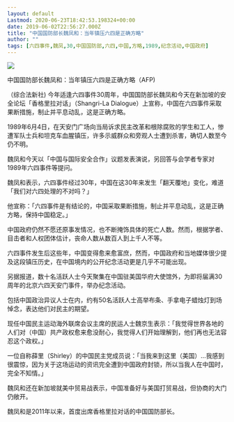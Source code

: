 ```yaml
---
layout: default
Lastmod: 2020-06-23T18:42:53.198324+00:00
date: 2019-06-02T22:56:27.000Z
title: "中国国防部长魏凤和：当年镇压六四是正确方略"
author: ""
tags: [六四事件,魏凤,30,中国国防部,六四,中国,方略,1989,纪念活动,中国政府]
---
```


![](https://images.weserv.nl/?url=https%3A//cn.theaustralian.com.au/wp-content/uploads/2019/06/int0006b.190602150501.jpg%3Fw%3D768)

中国国防部长魏凤和：当年镇压六四是正确方略（AFP)

（综合法新社) 今年适逢六四事件30周年，中国国防部长魏凤和今天在新加坡的安全论坛「香格里拉对话」（Shangri-La Dialogue）上宣称，中国在六四事件采取果断措施，制止并平息动乱，这是正确方略。

1989年6月4日，在天安门广场向当局诉求民主改革和根除腐败的学生和工人，惨遭军队士兵和坦克车血腥镇压，许多示威群众和旁观人士遭到杀害，确切人数至今仍不明。

魏凤和今天以「中国与国际安全合作」议题发表演说，另回答与会学者专家对1989年六四事件等提问。

魏凤和表示，六四事件经过30年，中国在这30年来发生「翻天覆地」变化，难道「我们对六四处理的不对吗？」

他宣称：「六四事件是有结论的，中国采取果断措施，制止并平息动乱，这是正确方略，保持中国稳定。」

中国政府仍然不愿还原事发情况，也不断掩饰具体的死亡人数。然而，根据学者、目击者和人权团体估计，丧命人数从数百人到上千人不等。

六四事件发生后这些年，中国变得愈来愈富庶，然而，中国政府和当地媒体很少提及这段镇压历史，在中国境内的公开纪念活动更是几乎不可能出现。

另据报道，数十名活跃人士今天聚集在中国驻美国华府大使馆外，为即将届满30周年的北京六四天安门事件，举办纪念活动。

包括中国政治异议人士在内，约有50名活跃人士高举布条、手拿电子蜡烛灯到场悼念，表达他们对民主的期望。

现任中国民主运动海外联席会议主席的民运人士魏京生表示：「我觉得世界各地的人们对（中国）共产政权愈来愈没耐心，我觉得人们开始理解到，他们再也无法容忍这个政权。」

一位自称薛里（Shirley）的中国民主党成员说：「当我来到这里（美国）…我感到很震惊，因为关于这场运动的资讯完全遭到中国政府封锁，所以当我人在中国时，完全不知情。」

魏凤和还在新加坡就美中贸易战表示，中国准备好与美国打贸易战，但协商的大门仍敞开。

魏凤和是2011年以来，首度出席香格里拉对话的中国国防部长。

